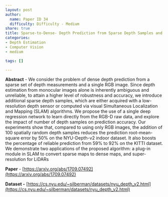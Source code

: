 ```yaml
---
layout: post
author:
  name: Paper ID 34
  difficulty: Difficulty - Medium
share: true
title: Sparse-to-Dense- Depth Prediction from Sparse Depth Samples and a Single Image
categories:
- Depth Estimation
- Computer Vision
- medium

tags: []

---
```

**Abstract** - We consider the problem of dense depth prediction from a sparse set of depth measurements and a single RGB image. Since depth estimation from monocular images alone is inherently ambiguous and unreliable, to attain a higher level of robustness and accuracy, we introduce additional sparse depth samples, which are either acquired with a low-resolution depth sensor or computed via visual Simultaneous Localization and Mapping (SLAM) algorithms. We propose the use of a single deep regression network to learn directly from the RGB-D raw data, and explore the impact of number of depth samples on prediction accuracy. Our experiments show that, compared to using only RGB images, the addition of 100 spatially random depth samples reduces the prediction root-mean-square error by 50% on the NYU-Depth-v2 indoor dataset. It also boosts the percentage of reliable prediction from 59% to 92% on the KITTI dataset. We demonstrate two applications of the proposed algorithm: a plug-in module in SLAM to convert sparse maps to dense maps, and super-resolution for LiDARs

**Paper** - [https://arxiv.org/abs/1709.07492](https://arxiv.org/abs/1709.07492)

**Dataset -** [https://cs.nyu.edu/~silberman/datasets/nyu_depth_v2.html](https://cs.nyu.edu/~silberman/datasets/nyu_depth_v2.html)
    